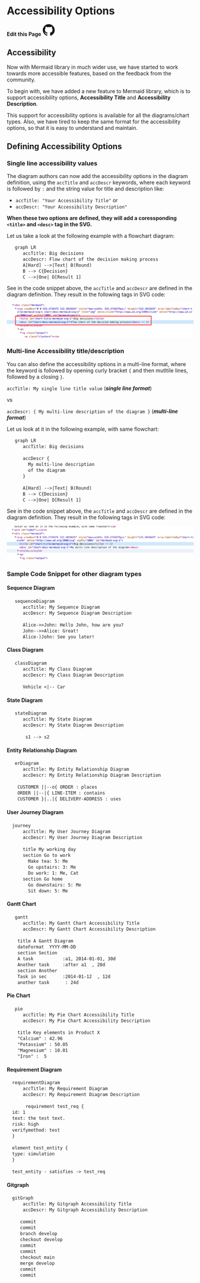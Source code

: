 # Accessibility Options

**Edit this Page** [![N|Solid](img/GitHub-Mark-32px.png)](https://github.com/mermaid-js/mermaid/blob/develop/docs/accessibility.md)

## Accessibility
Now with Mermaid library in much wider use, we have started to work towards more accessible features, based on the feedback from the community.

To begin with, we have added a new feature to Mermaid library, which is to support accessibility options, **Accessibility Title** and **Accessibility Description**.

This support for accessibility options is available for all the diagrams/chart types. Also, we have tired to keep the same format for the accessibility options, so that it is easy to understand and maintain.


## Defining Accessibility Options

### Single line accessibility values
The diagram authors can now add the accessibility options in the diagram definition, using the `accTitle` and `accDescr` keywords, where each keyword is followed by `:` and the string value for title and description like:
-  `accTitle: "Your Accessibility Title"` or
-  `accDescr: "Your Accessibility Description"`

**When these two options are defined, they will  add a coressponding  `<title>` and `<desc>` tag in the SVG.**

Let us take a look at the following example with a flowchart diagram:

```mermaid-example
   graph LR
      accTitle: Big decisions
      accDescr: Flow chart of the decision making process
      A[Hard] -->|Text| B(Round)
      B --> C{Decision}
      C -->|One| D[Result 1]

```
See in the code snippet above, the `accTitle` and `accDescr` are defined in the diagram definition. They result in the following tags in SVG code:

![Accessibility options rendered inside SVG](img/accessibility-div-example.png)


### Multi-line Accessibility title/description
You can also define the accessibility options in a multi-line format, where the keyword is followed by opening curly bracket `{` and then mutltile lines, followed by a closing `}`.

`accTitle: My single line title value` (***single line format***)

vs

`accDescr: {
  My multi-line description
  of the diagram
}` (***multi-line format***)

Let us look at it in the following example, with same flowchart:
```mermaid-example
   graph LR
      accTitle: Big decisions

      accDescr {
        My multi-line description
        of the diagram
      }

      A[Hard] -->|Text| B(Round)
      B --> C{Decision}
      C -->|One| D[Result 1]

```
See in the code snippet above, the `accTitle` and `accDescr` are defined in the diagram definition. They result in the following tags in SVG code:

![Accessibility options rendered inside SVG](img/accessibility-div-example-2.png)

### Sample Code Snippet for other diagram types

#### Sequence Diagram

```mermaid-example
   sequenceDiagram
      accTitle: My Sequence Diagram
      accDescr: My Sequence Diagram Description

      Alice->>John: Hello John, how are you?
      John-->>Alice: Great!
      Alice-)John: See you later!
```

#### Class Diagram

```mermaid-example
   classDiagram
      accTitle: My Class Diagram
      accDescr: My Class Diagram Description

      Vehicle <|-- Car
```

#### State Diagram

```mermaid-example
   stateDiagram
      accTitle: My State Diagram
      accDescr: My State Diagram Description

       s1 --> s2

```

#### Entity Relationship Diagram

```mermaid-example
   erDiagram
      accTitle: My Entity Relationship Diagram
      accDescr: My Entity Relationship Diagram Description

    CUSTOMER ||--o{ ORDER : places
    ORDER ||--|{ LINE-ITEM : contains
    CUSTOMER }|..|{ DELIVERY-ADDRESS : uses

```

#### User Journey Diagram

  ```mermaid-example
    journey
        accTitle: My User Journey Diagram
        accDescr: My User Journey Diagram Description

        title My working day
        section Go to work
          Make tea: 5: Me
          Go upstairs: 3: Me
          Do work: 1: Me, Cat
        section Go home
          Go downstairs: 5: Me
          Sit down: 5: Me

  ```

#### Gantt Chart

```mermaid-example
   gantt
      accTitle: My Gantt Chart Accessibility Title
      accDescr: My Gantt Chart Accessibility Description

    title A Gantt Diagram
    dateFormat  YYYY-MM-DD
    section Section
    A task           :a1, 2014-01-01, 30d
    Another task     :after a1  , 20d
    section Another
    Task in sec      :2014-01-12  , 12d
    another task      : 24d

```

#### Pie Chart

```mermaid-example
   pie
      accTitle: My Pie Chart Accessibility Title
      accDescr: My Pie Chart Accessibility Description

    title Key elements in Product X
    "Calcium" : 42.96
    "Potassium" : 50.05
    "Magnesium" : 10.01
    "Iron" :  5

```
#### Requirement Diagram

  ```mermaid-example
    requirementDiagram
        accTitle: My Requirement Diagram
        accDescr: My Requirement Diagram Description

         requirement test_req {
    id: 1
    text: the test text.
    risk: high
    verifymethod: test
    }

    element test_entity {
    type: simulation
    }

    test_entity - satisfies -> test_req

  ```

#### Gitgraph

  ```mermaid-example
    gitGraph
        accTitle: My Gitgraph Accessibility Title
        accDescr: My Gitgraph Accessibility Description

       commit
       commit
       branch develop
       checkout develop
       commit
       commit
       checkout main
       merge develop
       commit
       commit

  ```







